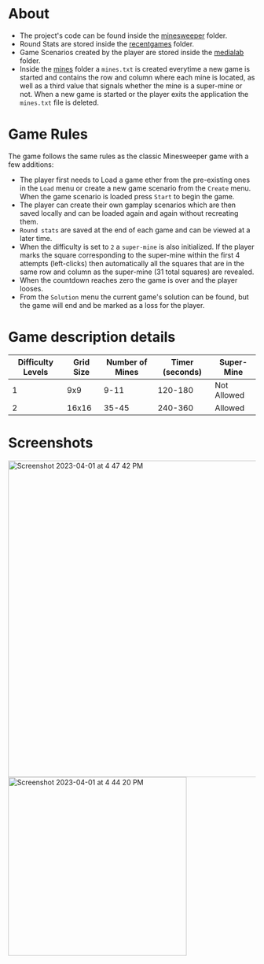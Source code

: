 # About

- The project's code can be found inside the [minesweeper](https://github.com/ValantisAndreas/Minesweeper/tree/main/src/minesweeper) folder.
- Round Stats are stored inside the [recentgames](https://github.com/ValantisAndreas/Minesweeper/tree/main/src/recentgames) folder.
- Game Scenarios created by the player are stored inside the [medialab](https://github.com/ValantisAndreas/Minesweeper/tree/main/src/medialab) folder.
- Inside the [mines](https://github.com/ValantisAndreas/Minesweeper/tree/main/src/mines) folder a `mines.txt` is created everytime a new game is started and contains the row and column where each mine is located, as well as a third value that signals whether the mine is a super-mine or not. When a new game is started or the player exits the application the `mines.txt` file is deleted.

# Game Rules

The game follows the same rules as the classic Minesweeper game with a few additions:

* The player first needs to Load a game ether from the pre-existing ones in the `Load` menu or create a new game scenario from the `Create` menu. When the game scenario is loaded press `Start` to begin the game.
* The player can create their own gamplay scenarios which are then saved locally and can be loaded again and again without recreating them.
* `Round stats` are saved at the end of each game and can be viewed at a later time.
* When the difficulty is set to `2` a `super-mine` is also initialized. If the player marks the square corresponding to the super-mine within the first 4 attempts (left-clicks) then automatically all the squares that are in the same row and column as the super-mine (31 total squares) are revealed.
* When the countdown reaches zero the game is over and the player looses.
* From the `Solution` menu the current game's solution can be found, but the game will end and be marked as a loss for the player.

# Game description details

| Difficulty Levels | Grid Size | Number of Mines | Timer (seconds)| Super-Mine |
| ------------------| ----------| --------------- |----------------|------------|
| 1                 | 9x9       | 9-11            | 120-180        | Not Allowed|
| 2                 | 16x16     | 35-45           | 240-360        | Allowed    |

# Screenshots

<img width="643" alt="Screenshot 2023-04-01 at 4 47 42 PM" src="https://user-images.githubusercontent.com/94286214/229292953-e08bd09b-4e36-41fd-a576-08e73a20392f.png"> <img width="363" alt="Screenshot 2023-04-01 at 4 44 20 PM" src="https://user-images.githubusercontent.com/94286214/229292936-e1137b32-f969-434e-be0b-ba9b947b7fea.png"> 
